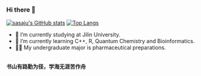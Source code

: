 ### Hi there 👋
[![sasaju's GitHub stats](https://readmestats.999857.xyz/api?username=sasaju)](https://github.com/anuraghazra/github-readme-stats)
[![Top Langs](https://readmestats.999857.xyz/api/top-langs/?username=sasaju&layout=compact)](https://github.com/anuraghazra/github-readme-stats)

- 🔭 I’m currently studying at Jilin University.
- 🌱 I’m currently learning C++, R, Quantum Chemistry and Bioinformatics.
- 🧑‍🎓 My undergraduate major is pharmaceutical preparations.

\
**书山有路勤为径，学海无涯苦作舟**
